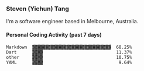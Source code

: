 ### Steven (Yichun) Tang

I'm a software engineer based in Melbourne, Australia.

#### Personal Coding Activity (past 7 days)
```
Markdown  ▓▓▓▓▓▓▓▓▓▓▓▓▓▓▓▓▓▓▓▓▓▓▓▓▓▓▓▓▓▓  68.25%
Dart      ▓▓▓▓                            11.37%
other     ▓▓▓▓                            10.75%
YAML      ▓▓▓▓                             9.64%
```
